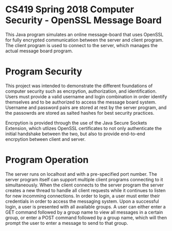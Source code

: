 # CS419 Spring 2018 Computer Security - OpenSSL Message Board
This Java program simulates an online message-board that uses OpenSSL for fully encrypted communication between the server and client program. The client program is used to connect to the server, which manages the actual message board program.

# Program Security
This project was intended to demonstrate the different foundations of computer security such as encrpytion, authorization, and identification. Users must provide a valid username and login combination in order identify themselves and to be authorized to access the message board system. Username and password pairs are stored at rest by the server program, and the passowrds are stored as salted hashes for best security practices. 

Encrpytion is provided through the use of the Java Secure Sockets Extension, which utlizes OpenSSL certificates to not only authenticate the initial handshake between the two, but also to provide end-to-end encrpytion between client and server.

# Program Operation
The server runs on localhost and with a pre-specified port number. The server program itself can support multiple client programs connecting to it simultaneously. When the client connects to the server program the server creates a new thread to handle all client requests while it continues to listen for new incomming connections. In order to login, a user must enter their credentials in order to access the messaging system. Upon a successful login, a user is presented with all available groups. A user can either enter a GET command followed by a group name to view all messages in a certain group, or enter a POST command followed by a group name, which will then prompt the user to enter a message to send to that group.
